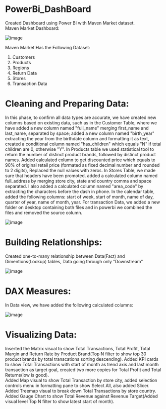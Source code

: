 # PowerBi_DashBoard
Created Dashboard using Power BI with Maven Market dataset.<br>
Maven Market Dashboard:

![image](https://github.com/Pradnya1111/PowerBi_DashBoard/assets/87003134/cd46bdce-f2c2-48c1-af09-76be4c4d1c64)



Maven Market Has the Following Dataset:
1) Customers
2) Products
3) Regions
4) Return Data
5) Stores
6) Transaction Data<br>

# Cleaning and Preparing Data:
In this phase, to confirm all data types are accurate, we have created new columns based on existing data, such as in the Customer Table, where we have added a new column named "full_name" merging first_name and last_name, separated by space; added a new column named "birth_year" extracting the year from the birthdate column and formatting it as text, created a conditional column named "has_children"  which equals "N" if total children are 0, otherwise "Y". 
In Products table we used statistical tool to return the number of distinct product brands, followed by distinct product names. Added calculated column to get discounted price which equals to 90% of original retail price (formated as fixed decimal number and rounded to 2 digits), Replaced the null values with zeros.
In Stores Table, we made sure that headers have been promoted. added a calculated column named full_address by merging store city, state and country comma and space separated. I also added a calculated column named "area_code" by extracting the characters before the dash in phone.
In the calendar table, added the following columns: start of week, start of month, name of day, quarter of year, name of month, year.
For transaction Data, we added a new folder on desktop  containing both files and in powerbi we combined the files and removed the source column.<br>

![image](https://github.com/Pradnya1111/PowerBi_DashBoard/assets/87003134/2e46a052-42fd-4bf3-a867-e7c8ed1561b0)<br>

# Building Relationships:
 Created one-to-many relationship between Data(Fact) and Dimentions(Lookup) tables, Data going through only "Downstream"
 
![image](https://github.com/Pradnya1111/PowerBi_DashBoard/assets/87003134/f7a2769b-1837-4f74-a9bc-7e91b3157f1d)<br>

# DAX Measures:
In Data view, we have added the following calculated columns:<br>

![image](https://github.com/Pradnya1111/PowerBi_DashBoard/assets/87003134/3c456af3-8e19-42f7-bb04-aec353c05fd6)<br>

# Visualizing Data:
Inserted the Matrix visual to show Total Transactions, Total Profit, Total Margin and Return Rate by Product Brand(Top N filter to show top 30 product brands by total transcations sorting  descending). Added KPI cards to show Total Transactions with start of month as trend axis and last month transaction as target goal, created two more copies for Total Profit and Total Returns(low is good).<br>
Added Map visual to show Total Transaction by store city, added selection controls menu in formatting pane to show Select All, also added Slicer.<br>
Added Treemap visual to break down Total Transactions by store country.
Added Gauge Chart to show Total Revenue against Revenue Target(Added visual level Top N filter to show latest start of month).








